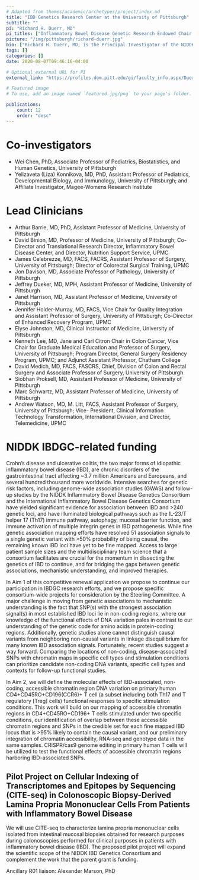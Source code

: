 ```yaml
---
# Adapted from themes/academic/archetypes/project/index.md
title: "IBD Genetics Research Center at the University of Pittsburgh"
subtitle: ""
pi: "Richard H. Duerr, MD"
pi_titles: ["Inflammatory Bowel Disease Genetic Research Endowed Chair Professor of Medicine, Human Genetics, and Clinical and Translational Science, University of Pittsburgh", "Co-Director and Scientific Director, Inflammatory Bowel Disease Center UPMC"]
picture: "/img/pittsburgh/richard-duerr.jpg"
bio: ["Richard H. Duerr, MD, is the Principal Investigator of the NIDDK IBDGC’s Genetic Research Center at the University of Pittsburgh, where he holds the endowed Inflammatory Bowel Disease Genetic Research Chair and is Professor of Medicine, Human Genetics, and Clinical and Translational Science.  He is the Co-Director and Scientific Director of the University of Pittsburgh Medical Center (UPMC) Inflammatory Bowel Disease Center, and he serves as Associate Chief Scientist, Translational Research on the Leadership Team of the Crohn’s & Colitis Foundation's IBD Plexus research and information exchange platform.  Dr. Duerr’s research career began with an IBD-focused research and clinical fellowship at UCLA, where he received training in cellular immunology and also participated in studies that established the association between the serum biomarker, p-ANCA, and IBD.  He refocused his research efforts on the genetics of IBD when he established an independent laboratory at the University of Pittsburgh.  Dr. Duerr currently applies his expertise in human genetics, genomics, and immunology to define the molecular effects of IBD-associated, non-coding, accessible chromatin region DNA variation on human CD4+CD45RO+CD196+ T cell functional responses to stimulation, and to conduct high dimensional immunophenotyping and transcriptional profiling of immunocytes isolated from peripheral blood and from inflamed and non-inflamed intestinal mucosa using the cellular indexing of transcriptomes and epitopes by sequencing (CITE-seq) assay."]
tags: []
categories: []
date: 2020-08-07T09:46:16-04:00

# Optional external URL for PI
external_link: "https://profiles.dom.pitt.edu/gi/faculty_info.aspx/Duerr5020"

# Featured image
# To use, add an image named `featured.jpg/png` to your page's folder.

publications:
    count: 12
    order: "desc"
---
```



# Co-investigators

- Wei Chen, PhD, Associate Professor of Pediatrics, Biostatistics, and Human
  Genetics, University of Pittsburgh
- Yelizaveta (Liza) Konnikova, MD, PhD, Assistant Professor of Pediatrics,
  Developmental Biology, and Immunology, University of Pittsburgh; and
  Affiliate Investigator, Magee-Womens Research Institute

# Lead Clinicians

- Arthur Barrie, MD, PhD, Assistant Professor of Medicine, University of Pittsburgh
- David Binion, MD, Professor of Medicine, University of Pittsburgh; Co-Director and Translational Research Director, Inflammatory Bowel Disease Center, and Director, Nutrition Support Service, UPMC
- James Celebrezze, MD, FACS, FACRS, Assistant Professor of Surgery, University of Pittsburgh; Director of Colorectal Surgical Training, UPMC
- Jon Davison, MD, Associate Professor of Pathology, University of Pittsburgh
- Jeffrey Dueker, MD, MPH, Assistant Professor of Medicine, University of Pittsburgh
- Janet Harrison, MD, Assistant Professor of Medicine, University of Pittsburgh
- Jennifer Holder-Murray, MD, FACS, Vice Chair for Quality Integration and Assistant Professor of Surgery, University of Pittsburgh; Co-Director of Enhanced Recovery Program, UPMC
- Elyse Johnston, MD, Clinical Instructor of Medicine, University of Pittsburgh
- Kenneth Lee, MD, Jane and Carl Citron Chair in Colon Cancer, Vice Chair for Graduate Medical Education and Professor of Surgery, University of Pittsburgh; Program Director, General Surgery Residency Program, UPMC; and Adjunct Assistant Professor, Chatham College
- David Medich, MD, FACS, FASCRS, Chief, Division of Colon and Rectal Surgery and Associate Professor of Surgery, University of Pittsburgh
- Siobhan Proksell, MD, Assistant Professor of Medicine, University of Pittsburgh
- Marc Schwartz, MD, Assistant Professor of Medicine, University of Pittsburgh
- Andrew Watson, MD, M. Litt, FACS, Assistant Professor of Surgery, University of Pittsburgh; Vice- President, Clinical Information Technology Transformation, International Division, and Director, Telemedicine, UPMC

# NIDDK IBDGC-related funding

Crohn’s disease and ulcerative colitis, the two major forms of idiopathic
inflammatory bowel disease (IBD), are chronic disorders of the
gastrointestinal tract affecting ~3.7 million Americans and Europeans, and
several hundred thousand more worldwide. Intensive searches for genetic risk
factors, including genome-wide association studies (GWAS) and follow-up
studies by the NIDDK Inflammatory Bowel Disease Genetics Consortium and the
International Inflammatory Bowel Disease Genetics Consortium have yielded
significant evidence for association between IBD and >240 genetic loci, and
have illuminated biological pathways such as the IL-23/T helper 17 (Th17)
immune pathway, autophagy, mucosal barrier function, and immune activation of
multiple integrin genes in IBD pathogenesis. While fine genetic association
mapping efforts have resolved 51 association signals to a single genetic
variant with >50% probability of being causal, the remaining known IBD loci
have yet to be fine mapped. Access to large patient sample sizes and the
multidisciplinary team science that a consortium facilitates are crucial for
the momentum in dissecting the genetics of IBD to continue, and for bridging
the gaps between genetic associations, mechanistic understanding, and improved
therapies.

In Aim 1 of this competitive renewal application we propose to continue our
participation in IBDGC research efforts, and we propose specific
consortium-wide projects for consideration by the Steering Committee. A major
challenge in moving from genetic associations to mechanistic understanding is
the fact that SNP(s) with the strongest association signal(s) in most
established IBD loci lie in non-coding regions, where our knowledge of the
functional effects of DNA variation pales in contrast to our understanding of
the genetic code for amino acids in protein-coding regions. Additionally,
genetic studies alone cannot distinguish causal variants from neighboring
non-causal variants in linkage disequilibrium for many known IBD association
signals. Fortunately, recent studies suggest a way forward. Comparing the
locations of non-coding, disease-associated SNPs with chromatin maps in
specific cell types and stimulation conditions can prioritize candidate
non-coding DNA variants, specific cell types and contexts for follow-up
functional studies.

In Aim 2, we will define the molecular effects of IBD-associated, non-coding,
accessible chromatin region DNA variation on primary human
CD4+CD45RO+CD196(CCR6)+ T cell (a subset including both Th17 and T regulatory
[Treg] cells) functional responses to specific stimulation conditions. This
work will build on our mapping of accessible chromatin regions in
CD4+CD45RO+CD196+ T cells stimulated under two specific conditions, our
identification of overlap between these accessible chromatin regions and SNPs
in the credible set for each fine mapped IBD locus that is >95% likely to
contain the causal variant, and our preliminary integration of chromatin
accessibility, RNA-seq and genotype data in the same samples. CRISPR/cas9
genome editing in primary human T cells will be utilized to test the
functional effects of accessible chromatin regions harboring IBD-associated
SNPs.

## Pilot Project on Cellular Indexing of Transcriptomes and Epitopes by Sequencing (CITE-seq) in Colonoscopic Biopsy-Derived Lamina Propria Mononuclear Cells From Patients with Inflammatory Bowel Disease

We will use CITE-seq to characterize lamina propria mononuclear cells isolated
from intestinal mucosal biopsies obtained for research purposes during
colonoscopies performed for clinical purposes in patients with inflammatory
bowel disease (IBD). The proposed pilot project will expand the scientific
scope of the NIDDK IBD Genetics Consortium and complement the work that the
parent grant is funding.

Ancillary R01 liaison: Alexander Marson, PhD
